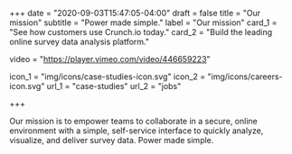 +++
date = "2020-09-03T15:47:05-04:00"
draft = false
title = "Our mission"
subtitle = "Power made simple."
label = "Our mission"
card_1 = "See how customers use Crunch.io today."
card_2 = "Build the leading online survey data analysis platform."

video = "https://player.vimeo.com/video/446659223"

icon_1 = "img/icons/case-studies-icon.svg"
icon_2 = "img/icons/careers-icon.svg"
url_1 = "case-studies"
url_2 = "jobs"

+++

Our mission is to empower teams to collaborate in a secure, online environment with a simple, self-service interface to quickly analyze, visualize, and deliver survey data. Power made simple. 

